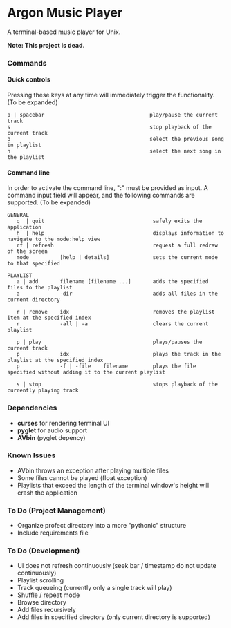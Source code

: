 # Argon Music Player

A terminal-based music player for Unix.

**Note: This project is dead.**

### Commands
#### Quick controls
Pressing these keys at any time will immediately trigger the functionality.
(To be expanded)
```
p | spacebar                                  play/pause the current track
s                                             stop playback of the current track
b                                             select the previous song in playlist
n                                             select the next song in the playlist
```

#### Command line
In order to activate the command line, ":" must be provided as input. A command input field will appear, and the following commands are supported.
(To be expanded)
```
GENERAL
   q  | quit                                   safely exits the application
   h  | help                                   displays information to navigate to the mode:help view
   rf | refresh                                request a full redraw of the screen
   mode          [help | details]              sets the current mode to that specified
   
PLAYLIST
   a | add       filename [filename ...]       adds the specified files to the playlist
   a             -dir                          adds all files in the current directory

   r | remove    idx                           removes the playlist item at the specified index
   r             -all | -a                     clears the current playlist
   
   p | play                                    plays/pauses the current track
   p             idx                           plays the track in the playlist at the specified index
   p             -f | -file    filename        plays the file specified without adding it to the current playlist

   s | stop                                    stops playback of the currently playing track
```

### Dependencies
* **curses** for rendering terminal UI
* **pyglet** for audio support
* **AVbin** (pyglet depency)

### Known Issues
* AVbin throws an exception after playing multiple files
* Some files cannot be played (float exception)
* Playlists that exceed the length of the terminal window's height will crash the application

### To Do (Project Management)
* Organize profect directory into a more "pythonic" structure
* Include requirements file

### To Do (Development)
* UI does not refresh continuously (seek bar / timestamp do not update continuously)
* Playlist scrolling
* Track queueing (currently only a single track will play)
* Shuffle / repeat mode
* Browse directory
* Add files recursively
* Add files in specified directory (only current directory is supported)
